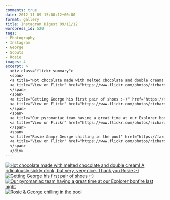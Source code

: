 ```yaml
---
comments: true
date: 2012-11-09 15:00:12+00:00
format: gallery
title: Instagram Digest 09/11/12
wordpress_id: 520
tags:
- Photography
- Instagram
- George
- Scouts
- Rosie
images: 4
excerpt: >
  <div class="flickr summary">
  <span>
  <a title="Hot chocolate made with melted chocolate and double cream! A ridiculously sickly drink, but very, very nice. Thank you Rosie :-)" href="https://farm4.staticflickr.com/3653/13058745125_5525a61e27_b.jpg" class="image cboxElement" rel="gallery4"><img src="https://farm4.staticflickr.com/3653/13058745125_5525a61e27_q.jpg" alt="Hot chocolate made with melted chocolate and double cream! A ridiculously sickly drink, but very, very nice. Thank you Rosie :-)"></a>
  <a title="View on Flickr" href="https://www.flickr.com/photos/richard-perry/13058745125/" class="flickrlink"> </a>
  </span>
  <span>
  <a title="Getting George his first pair of shoes :-)" href="https://farm4.staticflickr.com/3258/13058742095_8d0b6292a3_b.jpg" class="image cboxElement" rel="gallery4"><img src="https://farm4.staticflickr.com/3258/13058742095_8d0b6292a3_q.jpg" alt="Getting George his first pair of shoes :-)"></a>
  <a title="View on Flickr" href="https://www.flickr.com/photos/richard-perry/13058742095/" class="flickrlink"> </a>
  </span>
  <span>
  <a title="Our pyromaniac team having a great time at our Explorer bonfire last night" href="https://farm3.staticflickr.com/2065/13058739705_8151c66b69_b.jpg" class="image cboxElement" rel="gallery4"><img src="https://farm3.staticflickr.com/2065/13058739705_8151c66b69_q.jpg" alt="Our pyromaniac team having a great time at our Explorer bonfire last night"></a>
  <a title="View on Flickr" href="https://www.flickr.com/photos/richard-perry/13058739705/" class="flickrlink"> </a>
  </span>
  <span>
  <a title="Rosie &amp; George chilling in the pool" href="https://farm4.staticflickr.com/3164/13058865513_0580ae9789_b.jpg" class="image cboxElement" rel="gallery4"><img src="https://farm4.staticflickr.com/3164/13058865513_0580ae9789_q.jpg" alt="Rosie &amp; George chilling in the pool"></a>
  <a title="View on Flickr" href="https://www.flickr.com/photos/richard-perry/13058865513/" class="flickrlink"> </a>
  </span>
  </div>
---
```


<div class='flickr gallery'>
<span>
<a title="Hot chocolate made with melted chocolate and double cream! A ridiculously sickly drink, but very, very nice. Thank you Rosie :-)" href="https://farm4.staticflickr.com/3653/13058745125_5525a61e27_b.jpg" class="image"><img src='https://farm4.staticflickr.com/3653/13058745125_5525a61e27_q.jpg' alt="Hot chocolate made with melted chocolate and double cream! A ridiculously sickly drink, but very, very nice. Thank you Rosie :-)" /></a>
<a title='View on Flickr' href='https://www.flickr.com/photos/richard-perry/13058745125/' class='flickrlink'> </a>
</span>
<span>
<a title="Getting George his first pair of shoes :-)" href="https://farm4.staticflickr.com/3258/13058742095_8d0b6292a3_b.jpg" class="image"><img src='https://farm4.staticflickr.com/3258/13058742095_8d0b6292a3_q.jpg' alt="Getting George his first pair of shoes :-)" /></a>
<a title='View on Flickr' href='https://www.flickr.com/photos/richard-perry/13058742095/' class='flickrlink'> </a>
</span>
<span>
<a title="Our pyromaniac team having a great time at our Explorer bonfire last night" href="https://farm3.staticflickr.com/2065/13058739705_8151c66b69_b.jpg" class="image"><img src='https://farm3.staticflickr.com/2065/13058739705_8151c66b69_q.jpg' alt="Our pyromaniac team having a great time at our Explorer bonfire last night" /></a>
<a title='View on Flickr' href='https://www.flickr.com/photos/richard-perry/13058739705/' class='flickrlink'> </a>
</span>
<span>
<a title="Rosie & George chilling in the pool" href="https://farm4.staticflickr.com/3164/13058865513_0580ae9789_b.jpg" class="image"><img src='https://farm4.staticflickr.com/3164/13058865513_0580ae9789_q.jpg' alt="Rosie & George chilling in the pool" /></a>
<a title='View on Flickr' href='https://www.flickr.com/photos/richard-perry/13058865513/' class='flickrlink'> </a>
</span>
</div>